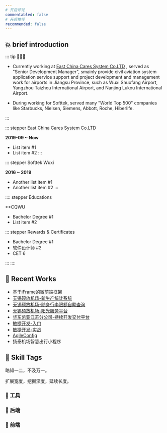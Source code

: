 ```yaml
---
# 开启评论
commentabled: false
# 开启推荐
recommended: false
---
```


<script lang="ts" setup>
import ShadowLogo from '@vp/components/ShadowLogo.vue'
import MarqueePanel from '@vp/components/MarqueeGroupPanel.vue'

const toolIcons = [
  'logos:centos-icon',
  'logos:docker-icon',
  "logos:docker",
  "logos:kubernetes",
  "logos:letsencrypt",
  "logos:microsoft-windows",
  "logos:rabbitmq",
  "logos:stackoverflow",
  "logos:mono",
  "logos:grafana",
  "logos:gravatar",
  "logos:gradle",
  "logos:postman",
  "logos:jenkins",
  "logos:github-octocat",
  "logos:gitlab",
  "logos:git",
  "logos:github-actions"
]

</script>

<ShadowLogo text="Lance Chang" />
<!-- <text class="resume-title">Customized Brilliant</text> -->

## 💥 brief introduction ##

::: tip 👨🏻‍💻

- Currently working at [East China Cares System Co.LTD](https://hdcares.travelsky.cn/) , served as "Senior Development Manager", smainly provide civil aviation system application service support and project development and management work for airports in Jiangsu Province, such as Wuxi Shuofang Airport, Yangzhou Taizhou International Airport, and Nanjing Lukou International Airport.

- During working for Softtek, served many "World Top 500" companies like Starbucks, Nielsen, Siemens, Abbott, Roche, Hiberlife.

:::

::: stepper East China Cares System Co.LTD

**2019-09 ~ Now**

- List item #1
- List item #2
:::

::: stepper Softtek Wuxi

**2016 ~ 2019**

- Another list item #1
- Another list item #2
:::


:::: stepper Educations

**CQWU

- Bachelor Degree #1
- List item #2

::: stepper Rewards & Certificates

- Bachelor Degree #1
- 软件设计师 #2
- CET 6

:::
::::


## 🥇 Recent Works ##

- [基于iFrame的微前端框架](/zh-CN/gallery/web_app.md)
- [无锡硕放机场-新生产统计系统](/zh-CN/gallery/maui.md)
- [无锡硕放机场-随身行李限额自助查询](/zh-CN/gallery/baggage_measurer.md)
- [无锡硕放机场-阳光服务平台](/zh-CN/gallery/sunny-land.md)
- [华东凯亚江苏分公司-持续开发交付平台](/pdfs/持续开发交付平台.pdf)
- [敏捷开发-入门](/pdfs/敏捷开发-入门.pdf)
- [敏捷开发-实战](/pdfs/敏捷开发-实战.pdf)
- [AgileConfig](/pdfs/AgileConfig.pdf)
- 扬泰机场智慧出行小程序

## 💯 Skill Tags ##

略知一二，不及万一。

扩展宽度，挖掘深度，延续长度。

### 🧮 工具 ###

<MarqueePanel :icons="toolIcons" :lines="3" />

### 🌸 后端 ###

<div class="flex flex-wrap gap-2">

<i-icon icon="logos:bash" :width="96" :height="96" />
<i-icon icon="logos:bing" :width="96" :height="96" />
<i-icon icon="logos:c-sharp" :width="96" :height="96" />
<i-icon icon="logos:codeigniter-icon" :width="96" :height="96" />
<i-icon icon="logos:editorconfig" :width="96" :height="96" />
<i-icon icon="logos:kotlin" :width="96" :height="96" />
<i-icon icon="logos:markdown" :width="96" :height="96" />
<i-icon icon="logos:lua" :width="96" :height="96" />
<i-icon icon="logos:mariadb" :width="96" :height="96" />
<i-icon icon="logos:microsoft" :width="96" :height="96" />
<i-icon icon="logos:microsoft-onedrive" :width="96" :height="96" />
<i-icon icon="logos:mongodb" :width="96" :height="96" />
<i-icon icon="logos:mysql" :width="96" :height="96" />
<i-icon icon="logos:nginx" :width="96" :height="96" />
<i-icon icon="logos:nodejs" :width="96" :height="96" />
<i-icon icon="logos:npm" :width="96" :height="96" />
<i-icon icon="logos:oracle" :width="96" :height="96" />
<i-icon icon="logos:python" :width="96" :height="96" />
<i-icon icon="logos:redis" :width="96" :height="96" />
<i-icon icon="logos:sqlite" :width="96" :height="96" />
<i-icon icon="logos:visual-studio" :width="96" :height="96" />
<i-icon icon="logos:visual-studio-code" :width="96" :height="96" />

</div>

### 🌸 前端 ###

<div class="flex flex-wrap gap-2">

<i-icon icon="logos:ant-design" :width="96" :height="96" />
<i-icon icon="logos:angular-icon" :width="96" :height="96" />
<i-icon icon="logos:axios" :width="96" :height="96" />
<i-icon icon="logos:babel" :width="96" :height="96" />
<i-icon icon="logos:bootstrap" :width="96" :height="96" />
<i-icon icon="logos:chrome" :width="96" :height="96" />
<i-icon icon="logos:css-3" :width="96" :height="96" />
<i-icon icon="logos:dojo-toolkit" :width="96" :height="96" />
<i-icon icon="logos:element" :width="96" :height="96" />
<i-icon icon="logos:electron" :width="96" :height="96" />
<i-icon icon="logos:flutter" :width="96" :height="96" />
<i-icon icon="logos:html-5" :width="96" :height="96" />
<i-icon icon="logos:mdn" :width="96" :height="96" />
<i-icon icon="logos:hugo" :width="96" :height="96" />
<i-icon icon="logos:ionic" :width="96" :height="96" />
<i-icon icon="logos:jquery" :width="96" :height="96" />
<i-icon icon="logos:jquery-mobile" :width="96" :height="96" />
<i-icon icon="logos:less" :width="96" :height="96" />
<i-icon icon="logos:pinia" :width="96" :height="96" />
<i-icon icon="logos:react" :width="96" :height="96" />
<i-icon icon="logos:tailwindcss" :width="96" :height="96" />
<i-icon icon="logos:tsnode" :width="96" :height="96" />
<i-icon icon="logos:typescript" :width="96" :height="96" />
<i-icon icon="logos:vitejs" :width="96" :height="96" />
<i-icon icon="logos:vue" :width="96" :height="96" />

</div>
